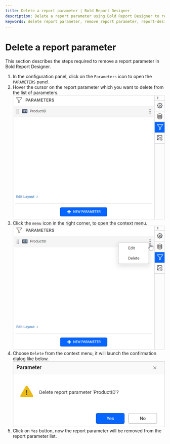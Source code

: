 ```yaml
---
title: Delete a report parameter | Bold Report Designer
description: Delete a report parameter using Bold Report Designer to remove the report parameters that are no longer in use.
keywords: delete report parameter, remove report parameter, report-designer, parameters
---
```


# Delete a report parameter

This section describes the steps required to remove a report parameter in Bold Report Designer.

1. In the configuration panel, click on the `Parameters` icon to open the `PARAMETERS` panel.
2. Hover the cursor on the report parameter which you want to delete from the list of parameters.
  ![Parameter list view](/static/assets/on-premise/images/report-designer/report-parameters/delete-report-parameter/parameter-list-view.png '#width=350px')
3. Click the `menu` icon in the right corner, to open the context menu.
  ![Open context menu](/static/assets/on-premise/images/report-designer/report-parameters/delete-report-parameter/open-context-menu.png '#width=350px')
4. Choose `Delete` from the context menu, it will launch the confirmation dialog like below.
  ![Parameter delete confirmation dialog](/static/assets/on-premise/images/report-designer/report-parameters/delete-report-parameter/parameter-delete-confirmation-dialog.png '#width=300px')
5. Click on `Yes` button, now the report parameter will be removed from the report parameter list.